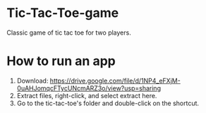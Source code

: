 # Tic-Tac-Toe-game

Classic game of tic tac toe for two players.

# How to run an app

1. Download: https://drive.google.com/file/d/1NP4_eFXjM-0uAHJomqcFTycUNcmARZ3o/view?usp=sharing
2. Extract files, right-click, and select extract here.
3. Go to the tic-tac-toe's folder and double-click on the shortcut.


